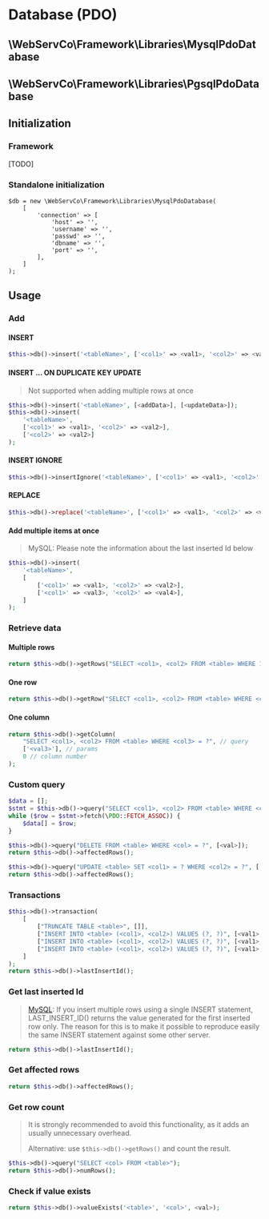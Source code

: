 # Database (PDO)

## \WebServCo\Framework\Libraries\MysqlPdoDatabase
## \WebServCo\Framework\Libraries\PgsqlPdoDatabase

## Initialization

### Framework

[TODO]

### Standalone initialization

```
$db = new \WebServCo\Framework\Libraries\MysqlPdoDatabase(
    [
        'connection' => [
            'host' => '',
            'username' => '',
            'passwd' => '',
            'dbname' => '',
            'port' => '',
        ],
    ]
);
```

## Usage

### Add

#### INSERT

```php
$this->db()->insert('<tableName>', ['<col1>' => <val1>, '<col2>' => <val2>]);
```

#### INSERT ... ON DUPLICATE KEY UPDATE

> Not supported when adding multiple rows at once

```php
$this->db()->insert('<tableName>', [<addData>], [<updateData>]);
$this->db()->insert(
    '<tableName>',
    ['<col1>' => <val1>, '<col2>' => <val2>],
    ['<col2>' => <val2>]
);
```

#### INSERT IGNORE

```php
$this->db()->insertIgnore('<tableName>', ['<col1>' => <val1>, '<col2>' => <val2>]);
```

#### REPLACE

```php
$this->db()->replace('<tableName>', ['<col1>' => <val1>, '<col2>' => <val2>]);
```

#### Add multiple items at once

> MySQL: Please note the information about the last inserted Id below

```php
$this->db()->insert(
    '<tableName>',
    [
        ['<col1>' => <val1>, '<col2>' => <val2>],
        ['<col1>' => <val3>, '<col2>' => <val4>],
    ]
);
```

### Retrieve data

#### Multiple rows

```php
return $this->db()->getRows("SELECT <col1>, <col2> FROM <table> WHERE 1", []);
```

#### One row
```php
return $this->db()->getRow("SELECT <col1>, <col2> FROM <table> WHERE <col3> = ?", ['<val3>']);
```

#### One column
```php
return $this->db()->getColumn(
    "SELECT <col1>, <col2> FROM <table> WHERE <col3> = ?", // query
    ['<val3>'], // params
    0 // column number
);
```

### Custom query

```php
$data = [];
$stmt = $this->db()->query("SELECT <col1>, <col2> FROM <table> WHERE <col3> = ?", ['<val3>']);
while ($row = $stmt->fetch(\PDO::FETCH_ASSOC)) {
    $data[] = $row;
}
```

```php
$this->db()->query("DELETE FROM <table> WHERE <col> = ?", [<val>]);
return $this->db()->affectedRows();
```

```php
$this->db()->query("UPDATE <table> SET <col1> = ? WHERE <col2> = ?", ['<val1>', '<val2>']);
return $this->db()->affectedRows();
```

### Transactions

```php
$this->db()->transaction(
    [
        ["TRUNCATE TABLE <table>", []],
        ["INSERT INTO <table> (<col1>, <col2>) VALUES (?, ?)", [<val1>, <val2>]],
        ["INSERT INTO <table> (<col1>, <col2>) VALUES (?, ?)", [<val1>, <val2>]],
        ["INSERT INTO <table> (<col1>, <col2>) VALUES (?, ?)", [<val1>, <val2>]],
    ]
);
return $this->db()->lastInsertId();
```

### Get last inserted Id

> [MySQL](https://dev.mysql.com/doc/refman/5.5/en/information-functions.html#function_last-insert-id):
> If you insert multiple rows using a single INSERT statement, LAST_INSERT_ID() returns the value generated for the first inserted row only. The reason for this is to make it possible to reproduce easily the same INSERT statement against some other server.

```php
return $this->db()->lastInsertId();
```

### Get affected rows

```php
return $this->db()->affectedRows();
```

### Get row count

> It is strongly recommended to avoid this functionality, as it adds an usually unnecessary overhead.
>
> Alternative: use `$this->db()->getRows()` and count the result.

```php
$this->db()->query("SELECT <col> FROM <table>");
return $this->db()->numRows();
```

### Check if value exists
```php
return $this->db()->valueExists('<table>', '<col>', <val>);
```
